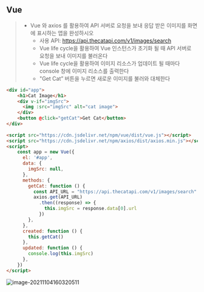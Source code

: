 ## Vue

> - Vue 와 axios 를 활용하여 API 서버로 요청을 보내 응답 받은 이미지를 화면에 표시하는 앱을 완성하시오
>   - 사용 API: https://api.thecatapi.com/v1/images/search
>   - Vue life cycle을 활용하여 Vue 인스턴스가 초기화 될 때 API 서버로 요청을 보내 이미지를 불러온다
>   - Vue life cycle을 활용하여 이미지 리소스가 업데이트 될 때마다 console 창에 이미지 리소스를 출력한다
>   - "Get Cat” 버튼을 누르면 새로운 이미지를 불러와 대체한다

```html
<div id="app">
	<h1>Cat Image</h1>
    <div v-if="imgSrc">
      <img :src="imgSrc" alt="cat image"> 
   	</div>
    <button @click="getCat">Get Cat</button> 
</div>
  
<script src="https://cdn.jsdelivr.net/npm/vue/dist/vue.js"></script>
<script src="https://cdn.jsdelivr.net/npm/axios/dist/axios.min.js"></script>
<script>
    const app = new Vue({
      el: '#app',
      data: {
        imgSrc: null, 
      },
      methods: {
        getCat: function () {
          const API_URL = "https://api.thecatapi.com/v1/images/search" 
          axios.get(API_URL)
            .then((response) => { 
              this.imgSrc = response.data[0].url
            })
        },
      },
      created: function () { 
        this.getCat()
      },
      updated: function () { 
        console.log(this.imgSrc)
      },
    })
</script>
```

![image-20211104160320511](C:\Users\j2woo\AppData\Roaming\Typora\typora-user-images\image-20211104160320511.png)